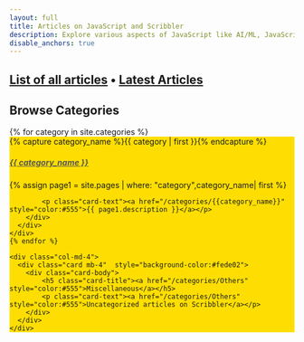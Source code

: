 ```yaml
---
layout: full
title: Articles on JavaScript and Scribbler
description: Explore various aspects of JavaScript like AI/ML, JavaScript features, Functional Programming, XR, Financial and Scientific calculations, Decentralization, and DataScience.
disable_anchors: true
---
```


## [List of all articles](list) • [Latest Articles](https://scribbler.live/blog/latest)

## Browse Categories
<div class="container">
  <div class="row">
    {% for category in site.categories %}
    <div class="col-md-4">
      <div class="card mb-4"  style="background-color:#fede02">
        <div class="card-body">
            {% capture category_name %}{{ category | first }}{% endcapture %}
          <h5 class="card-title"><a href="/categories/{{category_name}}" style="color:#555">{{ category_name }}</a></h5>
          {% assign page1 = site.pages | where: "category",category_name| first %}

            <p class="card-text"><a href="/categories/{{category_name}}" style="color:#555">{{ page1.description }}</a></p>
        </div>
      </div>
    </div>
    {% endfor %}

    <div class="col-md-4">
      <div class="card mb-4"  style="background-color:#fede02">
        <div class="card-body">
            <h5 class="card-title"><a href="/categories/Others" style="color:#555">Miscellaneous</a></h5>
            <p class="card-text"><a href="/categories/Others" style="color:#555">Uncategorized articles on Scribbler</a></p>
        </div>
      </div>
    </div>
    
  </div>
</div>




     

